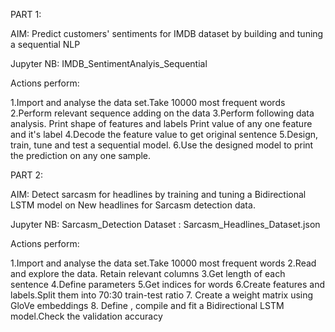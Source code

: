 PART 1:

AIM: Predict customers' sentiments for IMDB dataset by building and tuning a sequential NLP

Jupyter NB: IMDB_SentimentAnalyis_Sequential

Actions perform:

1.Import and analyse the data set.Take 10000 most frequent words
2.Perform relevant sequence adding on the data
3.Perform following data analysis.
      Print shape of features and labels
      Print value of any one feature and it's label
4.Decode the feature value to get original sentence
5.Design, train, tune and test a sequential model.
6.Use the designed model to print the prediction on any one sample.


PART 2: 

AIM: Detect sarcasm for headlines by training and tuning a Bidirectional LSTM model on New headlines for Sarcasm detection data.

Jupyter NB: Sarcasm_Detection
Dataset : Sarcasm_Headlines_Dataset.json 

Actions perform:

1.Import and analyse the data set.Take 10000 most frequent words
2.Read and explore the data. Retain relevant columns
3.Get length of each sentence
4.Define parameters
5.Get indices for words
6.Create features and labels.Split them into 70:30 train-test ratio
7. Create a weight matrix using GloVe embeddings
8. Define , compile and fit a Bidirectional LSTM model.Check the validation accuracy
